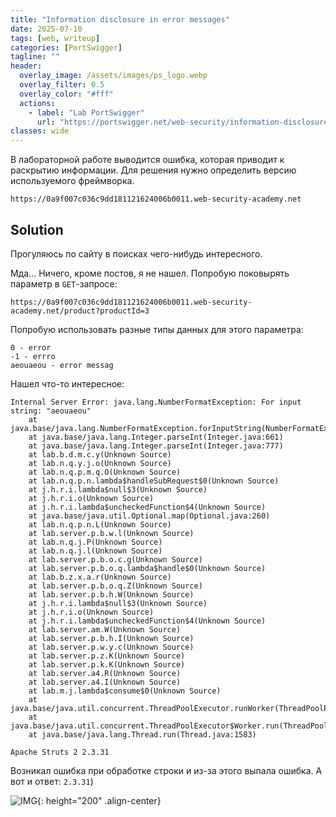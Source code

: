 ```yaml
---
title: "Information disclosure in error messages"
date: 2025-07-10
tags: [web, writeup]  
categories: [PortSwigger]
tagline: ""
header:
  overlay_image: /assets/images/ps_logo.webp
  overlay_filter: 0.5 
  overlay_color: "#fff"
  actions:
    - label: "Lab PortSwigger"
      url: "https://portswigger.net/web-security/information-disclosure/exploiting/lab-infoleak-in-error-messages"
classes: wide
---
```

В лабораторной работе выводится ошибка, которая приводит к раскрытию информации. Для решения нужно определить версию используемого фреймворка.

```
https://0a9f007c036c9dd181121624006b0011.web-security-academy.net
```

## Solution

Прогуляюсь по сайту в поисках чего-нибудь интересного.

Мда...  Ничего, кроме постов, я не нашел. Попробую поковырять параметр в `GET`-запросе:

```
https://0a9f007c036c9dd181121624006b0011.web-security-academy.net/product?productId=3
```

Попробую использовать разные типы данных для этого параметра:

```
0 - error
-1 - errro
aeouaeou - error messag
```

Нашел что-то интересное:

```
Internal Server Error: java.lang.NumberFormatException: For input string: "aeouaeou"
	at java.base/java.lang.NumberFormatException.forInputString(NumberFormatException.java:67)
	at java.base/java.lang.Integer.parseInt(Integer.java:661)
	at java.base/java.lang.Integer.parseInt(Integer.java:777)
	at lab.b.d.m.c.y(Unknown Source)
	at lab.n.q.y.j.o(Unknown Source)
	at lab.n.q.p.m.q.O(Unknown Source)
	at lab.n.q.p.n.lambda$handleSubRequest$0(Unknown Source)
	at j.h.r.i.lambda$null$3(Unknown Source)
	at j.h.r.i.o(Unknown Source)
	at j.h.r.i.lambda$uncheckedFunction$4(Unknown Source)
	at java.base/java.util.Optional.map(Optional.java:260)
	at lab.n.q.p.n.L(Unknown Source)
	at lab.server.p.b.w.l(Unknown Source)
	at lab.n.q.j.P(Unknown Source)
	at lab.n.q.j.l(Unknown Source)
	at lab.server.p.b.o.c.g(Unknown Source)
	at lab.server.p.b.o.q.lambda$handle$0(Unknown Source)
	at lab.b.z.x.a.r(Unknown Source)
	at lab.server.p.b.o.q.Z(Unknown Source)
	at lab.server.p.b.h.W(Unknown Source)
	at j.h.r.i.lambda$null$3(Unknown Source)
	at j.h.r.i.o(Unknown Source)
	at j.h.r.i.lambda$uncheckedFunction$4(Unknown Source)
	at lab.server.am.W(Unknown Source)
	at lab.server.p.b.h.I(Unknown Source)
	at lab.server.p.w.y.c(Unknown Source)
	at lab.server.p.z.K(Unknown Source)
	at lab.server.p.k.K(Unknown Source)
	at lab.server.a4.R(Unknown Source)
	at lab.server.a4.I(Unknown Source)
	at lab.m.j.lambda$consume$0(Unknown Source)
	at java.base/java.util.concurrent.ThreadPoolExecutor.runWorker(ThreadPoolExecutor.java:1144)
	at java.base/java.util.concurrent.ThreadPoolExecutor$Worker.run(ThreadPoolExecutor.java:642)
	at java.base/java.lang.Thread.run(Thread.java:1583)

Apache Struts 2 2.3.31
```

Возникал ошибка при обработке строки и из-за этого выпала ошибка. А вот и ответ: `2.3.31`)

![IMG](/assets/images/PortSwigger/IMG_Information_disclosure_in_error_messages/1.png){: height="200" .align-center}